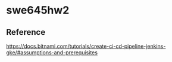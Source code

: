 # swe645hw2

## Reference 
https://docs.bitnami.com/tutorials/create-ci-cd-pipeline-jenkins-gke/#assumptions-and-prerequisites
